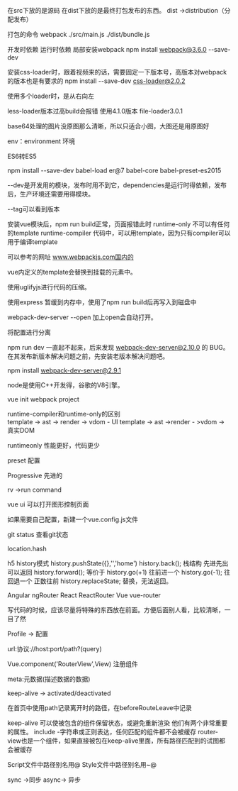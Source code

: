 在src下放的是源码
    在dist下放的是最终打包发布的东西。
    dist ->distribution（分配发布）
   
   打包的命令 
   webpack ./src/main.js ./dist/bundle.js
   
   开发时依赖
   运行时依赖
   局部安装webpack
   npm install webpack@3.6.0 --save-dev
   
   安装css-loader时，跟着视频来的话，需要固定一下版本号，高版本对webpack的版本也是有要求的
   npm install --save-dev css-loader@2.0.2
   
   使用多个loader时，是从右向左
   
   less-loader版本过高build会报错 使用4.1.0版本
   file-loader3.0.1
   
   base64处理的图片没原图那么清晰，所以只适合小图，大图还是用原图好
   
   env：environment 环境
   
   ES6转ES5
   
   npm install --save-dev babel-load
   er@7 babel-core babel-preset-es2015
    
   --dev是开发用的模块，发布时用不到它，dependencies是运行时得依赖，发布后，生产环境还需要用得模块。
   
   --tag可以看到版本
   
   安装vue模块后，npm run build正常，页面报错此时
   runtime-only 不可以有任何的template
   runtime-compiler 代码中，可以用template，因为只有compiler可以用于编译template
   
   可以参考的网址
   www.webpackjs.com国内的   
   
   vue内定义的template会替换到挂载的元素中。
   
   使用uglifyjs进行代码的压缩。
   
   使用express 暂缓到内存中，使用了npm run build后再写入到磁盘中
   
   webpack-dev-server  --open 加上open会自动打开。
   
   将配置进行分离
   
   npm run dev 一直起不起来，后来发现 webpack-dev-server@2.10.0 的 BUG。在其发布新版本解决问题之前，先安装老版本解决问题吧。
   
   npm install webpack-dev-server@2.9.1
   
   node是使用C++开发得，谷歌的V8引擎。
   
   vue init webpack project
   
runtime-compiler和runtime-only的区别   
   template -> ast -> render -> vdom - UI
   template -> ast ->render - >vdom ->真实DOM
   
   runtimeonly 性能更好，代码更少
   
   preset 配置
   
   Progressive  先进的
   
   rv ->run command
   
   vue ui 可以打开图形控制页面
   
   如果需要自己配置，新建一个vue.config.js文件
   
   git status 查看git状态
   
   location.hash 
   
   h5 history模式  history.pushState({},'','home')
   history.back(); 栈结构 先进先出 可以返回
   history.forward(); 等价于 history.go(+1) 往前进一个
   history.go(-1); 往回退一个 正数往前
   history.replaceState; 替换，无法返回。
   
   Angular ngRouter React ReactRouter Vue vue-router
   
   写代码的时候，应该尽量将特殊的东西放在前面。方便后面别人看，比较清晰，一目了然
   
   Profile -> 配置
   
   url:协议://host:port/path?(query)
   
   Vue.component('RouterView',View) 注册组件
   
   meta:元数据(描述数据的数据)
   
   keep-alive -> activated/deactivated
   
   在首页中使用path记录离开时的路径，在beforeRouteLeave中记录 
   
   keep-alive 可以使被包含的组件保留状态，或避免重新渲染
   他们有两个非常重要的属性。
   include -字符串或正则表达，任何匹配的组件都不会被缓存
   router-view也是一个组件，如果直接被包在keep-alive里面，所有路径匹配到的试图都会被缓存
  
   Script文件中路径别名用@ Style文件中路径别名用~@
   
   sync ->同步 async-> 异步
   
   
   
   

